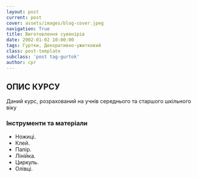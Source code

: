```yaml
---
layout: post
current: post
cover: assets/images/blog-cover.jpeg
navigation: True
title: Виготовлення сувенірів
date: 2002-01-02 10:00:00
tags: Гуртки, Декоративно-ужитковий
class: post-template
subclass: 'post tag-gurtok'
author: cpr
---
```


## ОПИС КУРСУ

Даний курс, розрахований на учнів середнього та старшого шкільного віку

### Інструменти та матеріали

 * Ножиці.
 * Клей.
 * Папір.
 * Лінійка.
 * Циркуль.
 * Олівці.

